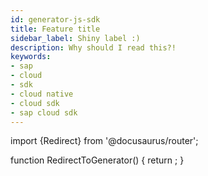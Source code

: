 ```yaml
---
id: generator-js-sdk
title: Feature title
sidebar_label: Shiny label :)
description: Why should I read this?!
keywords:
- sap
- cloud
- sdk
- cloud native
- cloud sdk
- sap cloud sdk
---
```


import {Redirect} from '@docusaurus/router';

function RedirectToGenerator() {
  return <Redirect to="generate-typed-odata-v2-and-v4-client-for-javascript-and-typescripht" />;
}

<RedirectToGenerator />
